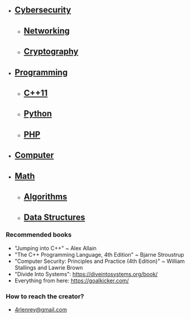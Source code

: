 <!-- {% raw %} -->

- ## [**Cybersecurity**](Cybersecurity.md)
	- ## [**Networking**](Networking.md)
	- ## [**Cryptography**](Cryptography.md)
- ## [**Programming**](Programming.md)
	- ## [**C++11**](Cpp11.md)
	- ## [**Python**](Python.md)
	- ## [**PHP**](PHP.md)
- ## [**Computer**](Computer.md)
	<!-- - ## [**Linux**](Linux.md) -->
- ## [**Math**](Math.md)
	- ## [**Algorithms**](Algorithms.md)
	- ## [**Data Structures**](Data-Structures.md)


### Recommended books

- "Jumping into C++" ~ Alex Allain
- "The C++ Programming Language, 4th Edition" ~ Bjarne Stroustrup
- "Computer Security: Principles and Practice (4th Edition)" ~ William Stallings and Lawrie Brown
- "Divide Into Systems": https://diveintosystems.org/book/
- Everything from here: https://goalkicker.com/

### How to reach the creator?

- 4rlenrey@gmail.com

<!-- {% endraw %} -->
